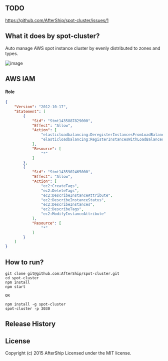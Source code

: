 ## TODO

https://github.com/AfterShip/spot-cluster/issues/1

## What it does by spot-cluster?

Auto manage AWS spot instance cluster by evenly distributed to zones and types.


![image](https://cloud.githubusercontent.com/assets/1013507/10987920/ac4471e2-8472-11e5-8c4f-b3328398ed86.png)


## AWS IAM

#### Role
```json
{
    "Version": "2012-10-17",
    "Statement": [
        {
            "Sid": "Stmt1435887829000",
            "Effect": "Allow",
            "Action": [
                "elasticloadbalancing:DeregisterInstancesFromLoadBalancer",
                "elasticloadbalancing:RegisterInstancesWithLoadBalancer"
            ],
            "Resource": [
                "*"
            ]
        },
        {
            "Sid": "Stmt1435902465000",
            "Effect": "Allow",
            "Action": [
                "ec2:CreateTags",
                "ec2:DeleteTags",
                "ec2:DescribeInstanceAttribute",
                "ec2:DescribeInstanceStatus",
                "ec2:DescribeInstances",
                "ec2:DescribeTags",
                "ec2:ModifyInstanceAttribute"
            ],
            "Resource": [
                "*"
            ]
        }
    ]
}

```

## How to run?

```
git clone git@github.com:AfterShip/spot-cluster.git
cd spot-cluster
npm install
npm start

OR

npm install -g spot-cluster
spot-cluster -p 3030
```

## Release History

## License
Copyright (c) 2015 AfterShip
Licensed under the MIT license.
